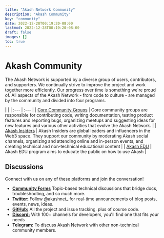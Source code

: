 ```yaml
---
title: "Akash Network Community"
description: "Akash Community"
key: "community"
date: 2022-12-28T00:19:20-08:00
lastmod: 2022-12-28T00:19:20-08:00
draft: false
images: []
toc: true
---
```


# Akash Community



The Akash Network is supported by a diverse group of users, contributors, and supporters. We continually strive to improve the project and work together more efficiently. Our progress over time is something we're proud of. All aspects of the Akash Network - from code to culture - are managed by the community and divided into four programs.

| |
| :--- | :--- |
| [Core Community Groups](core-groups) | Core community groups are responsible for contributing code, writing documentation, testing product features and reporting bugs, organizing meetups and suggesting ideas for new features and various other activities that evolve the Akash Network. |
| [Akash Insiders](insiders) | Akash Insiders are global leaders and influencers in the Web3 space. They support our community by moderating Akash social channels, organizing and attending online and in-person events, and creating technical and non-technical educational content |
| [Akash EDU](edu) |  Akash EDU program aims to educate the public on how to use Akash |


## Discussions

Connect with us on any of these platforms and join the conversation!

* **[Community Forms](https://forum.akash.network)** Topic-based technical discussions that bridge docs, troubleshooting, and so much more.
* **[Twitter:](https://twitter.com/akashnet_)** Follow @akashnet_ for real-time announcements of blog posts, events, news, ideas.
* **[GitHub:](https://github.com/akash-network)** All the project and issue tracking, plus of course code.
* **[Discord:](https://discord.akash.network)** With 100+ channels for developers, you'll find one that fits your needs
* **[Telegram:](https://t.me/AkashNW)** To discuss Akash Network with other non-technical community members.
